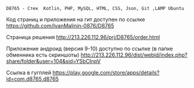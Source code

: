 
    D8765 - Cтек  Kotlin, PHP, MySQL, HTML, CSS, Json, Git ,LAMP Ubuntu

 
Код страниц и приложения на гит доступен по ссылке
https://github.com/IvanMalinin-0876/D8765
 
Страница решения
http://213.226.112.96/prj/D8765/order.html
 
Приложение андроид (версия 9-10) доступно по ссылке (в папке обменника есть скриншоты)
http://213.226.112.96/dist/webid/index.php?share/folder&user=104&sid=YSbCInpV
 
Ссылка в гугплей
https://play.google.com/store/apps/details?id=com.d8765.d8765
